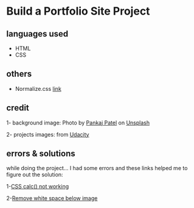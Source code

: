 # Build a Portfolio Site Project

## languages used
- HTML
- CSS

## others 
- Normalize.css [link](https://necolas.github.io/normalize.css/)

## credit
1- background image: Photo by [Pankaj Patel](https://unsplash.com/@pankajpatel) on [Unsplash](https://unsplash.com/photos/u2Ru4QBXA5Q)

2- projects images: from [Udacity](https://www.udacity.com)

## errors & solutions
while doing the project... I had some errors and these links helped me to figure out the solution:

1-[CSS calc() not working](https://stackoverflow.com/questions/14967421/css-calc-not-working) 

2-[Remove white space below image](https://stackoverflow.com/questions/7774814/remove-white-space-below-image)
